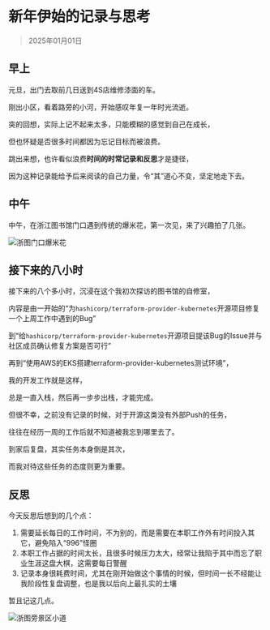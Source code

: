 # 新年伊始的记录与思考

> 2025年01月01日

## 早上

元旦，出门去取前几日送到4S店维修漆面的车。

刚出小区，看着路旁的小河，开始感叹年复一年时光流逝。

突的回想，实际上记不起来太多，只能模糊的感觉到自己在成长，

但也怀疑是否很多时间都因为忘记目标而被浪费。

跳出来想，也许看似浪费**时间的时常记录和反思**才是捷径，

因为这种记录能给予后来阅读的自己力量，令“其”道心不变，坚定地走下去。

## 中午

中午，在浙江图书馆门口遇到传统的爆米花，第一次见，来了兴趣拍了几张。

![浙图门口爆米花](https://res.cloudinary.com/dbsadrsxp/image/upload/v1735748510/2025-01-01-浙图门口爆米花_j3rlth.jpg)

## 接下来的八小时

接下来的八个多小时，沉浸在这个我初次探访的图书馆的自修室，

内容是由一开始的“为`hashicorp/terraform-provider-kubernetes`开源项目修复一个上周工作中遇到的Bug”

到“给`hashicorp/terraform-provider-kubernetes`开源项目提该Bug的Issue并与社区成员确认修复方案是否可行”

再到“使用AWS的EKS搭建terraform-provider-kubernetes测试环境”，

我的开发工作就是这样，

总是一直入栈，然后再一步步出栈，才能完成。

但很不幸，之前没有记录的时候，对于开源这类没有外部Push的任务，

往往在经历一周的工作后就不知道被我忘到哪里去了。

到家后复盘，其实任务本身倒是其次，

而我对待这些任务的态度则更为重要。

## 反思

今天反思后想到的几个点：

1. 需要延长每日的工作时间，不为别的，而是需要在本职工作外有时间投入其它，避免陷入“996”怪圈
2. 本职工作占据的时间太长，且很多时候压力太大，经常让我陷于其中而忘了职业生涯这盘大棋，这需要每日警醒
3. 记录本身很耗费时间，尤其在刚开始做这个事情的时候，但时间一长不经能让我阶段性复盘调整，也是我以后向上最扎实的土壤

暂且记这几点。

![浙图旁景区小道](https://res.cloudinary.com/dbsadrsxp/image/upload/v1735748789/2025-01-01-浙图旁景区小道_p6xn9v.jpg)
